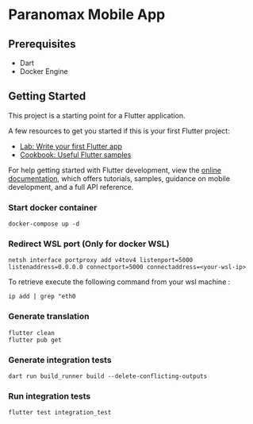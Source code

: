 # Paranomax Mobile App

## Prerequisites
- Dart
- Docker Engine

## Getting Started

This project is a starting point for a Flutter application.

A few resources to get you started if this is your first Flutter project:

- [Lab: Write your first Flutter app](https://docs.flutter.dev/get-started/codelab)
- [Cookbook: Useful Flutter samples](https://docs.flutter.dev/cookbook)

For help getting started with Flutter development, view the
[online documentation](https://docs.flutter.dev/), which offers tutorials,
samples, guidance on mobile development, and a full API reference.

### Start docker container
```shell
docker-compose up -d
```

### Redirect WSL port (Only for docker WSL)
```shell
netsh interface portproxy add v4tov4 listenport=5000 listenaddress=0.0.0.0 connectport=5000 connectaddress=<your-wsl-ip>
```
To retrieve <your-wsl-ip> execute the following command from your wsl machine :
```shell
ip add | grep "eth0
```

### Generate translation
```shell
flutter clean
flutter pub get
```

### Generate integration tests
```shell  
dart run build_runner build --delete-conflicting-outputs
```

### Run integration tests
```shell  
flutter test integration_test
```
